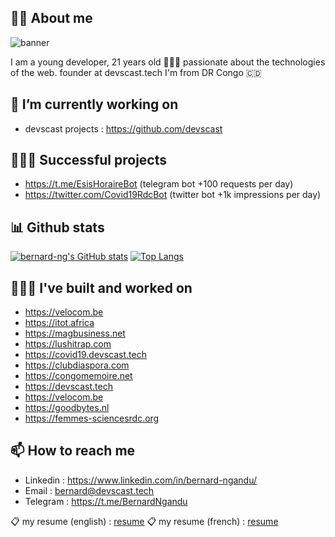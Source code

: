## ✌🏽 About me

![banner](https://github.com/bernard-ng/bernard-ng/blob/master/assets/ng-banner.png)

I am a young developer, 21 years old 💁🏾‍♂️ passionate about the technologies of the web.
founder at devscast.tech
I'm from DR Congo 🇨🇩

## 🔭 I’m currently working on 
- devscast projects : https://github.com/devscast

## 👨🏽‍🔧 Successful projects
- https://t.me/EsisHoraireBot (telegram bot +100 requests per day)
- https://twitter.com/Covid19RdcBot (twitter bot +1k impressions per day)

## 📊 Github stats
[![bernard-ng's GitHub stats](https://github-readme-stats.vercel.app/api?username=bernard-ng&theme=algolia&count_private=true&show_icons=true&include_all_commits=true)](https://github.com/bernard-ng) [![Top Langs](https://github-readme-stats.vercel.app/api/top-langs/?username=bernard-ng&layout=default&theme=algolia&hide=html,coffeescript)](https://github.com/bernard-ng)

## 👨🏽‍🔧 I've built and worked on
- https://velocom.be
- https://itot.africa
- https://magbusiness.net
- https://lushitrap.com
- https://covid19.devscast.tech
- https://clubdiaspora.com
- https://congomemoire.net
- https://devscast.tech
- https://velocom.be
- https://goodbytes.nl
- https://femmes-sciencesrdc.org


## 📫 How to reach me
- Linkedin : https://www.linkedin.com/in/bernard-ngandu/
- Email : bernard@devscast.tech
- Telegram : https://t.me/BernardNgandu

📋 my resume (english) : [resume](assets/BernardTshabuNgandu-english.pdf)
📋 my resume (french) : [resume](assets/BernardTshabuNgandu-french.pdf)
